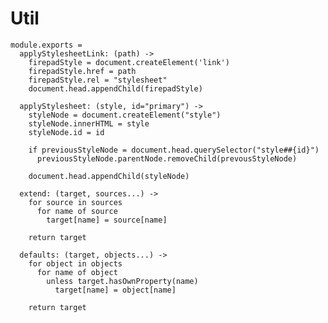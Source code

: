 Util
====

    module.exports =
      applyStylesheetLink: (path) ->
        firepadStyle = document.createElement('link')
        firepadStyle.href = path
        firepadStyle.rel = "stylesheet"
        document.head.appendChild(firepadStyle)

      applyStylesheet: (style, id="primary") ->
        styleNode = document.createElement("style")
        styleNode.innerHTML = style
        styleNode.id = id

        if previousStyleNode = document.head.querySelector("style##{id}")
          previousStyleNode.parentNode.removeChild(prevousStyleNode)

        document.head.appendChild(styleNode)

      extend: (target, sources...) ->
        for source in sources
          for name of source
            target[name] = source[name]

        return target

      defaults: (target, objects...) ->
        for object in objects
          for name of object
            unless target.hasOwnProperty(name)
              target[name] = object[name]

        return target
